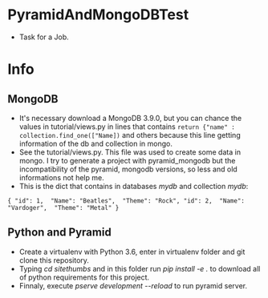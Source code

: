 # PyramidAndMongoDBTest

* Task for a Job. 

# Info

## MongoDB

* It's necessary download a MongoDB 3.9.0, but you can chance the values in tutorial/views.py in lines that contains ``return {"name" : collection.find_one(["Name])`` and others because this line getting information of the db and collection in mongo. 
* See the tutorial/views.py. This file was used to create some data in mongo. I try to generate a project with pyramid_mongodb but the incompatibility of the pyramid, mongodb versions, so less and old informations not help me.
* This is the dict that contains in databases *mydb* and collection *mydb*:

``
{
   "id": 1, 
   "Name": "Beatles", 
   "Theme": "Rock",
   "id": 2, 
   "Name": "Vardoger", 
   "Theme": "Metal"
}
``

## Python and Pyramid

* Create a virtualenv with Python 3.6, enter in virtualenv folder and git clone this repository.
* Typing *cd sitethumbs* and in this folder run *pip install -e .* to download all of python requirements for this project.
* Finnaly, execute *pserve development --reload* to run pyramid server.


